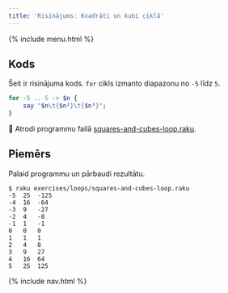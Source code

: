 ```yaml
---
title: 'Risinājums: Kvadrāti un kubi ciklā'
---
```


{% include menu.html %}

## Kods

Šeit ir risinājuma kods. `for` cikls izmanto diapazonu no `-5` līdz `5`.

```raku
for -5 .. 5 -> $n {
    say "$n\t{$n²}\t{$n³}";
}
```

🦋 Atrodi programmu failā [squares-and-cubes-loop.raku](https://github.com/ash/raku-course/blob/master/exercises/loops/squares-and-cubes-loop.raku).

## Piemērs

Palaid programmu un pārbaudi rezultātu.

```console
$ raku exercises/loops/squares-and-cubes-loop.raku
-5	25	-125
-4	16	-64
-3	9	-27
-2	4	-8
-1	1	-1
0	0	0
1	1	1
2	4	8
3	9	27
4	16	64
5	25	125
```

{% include nav.html %}